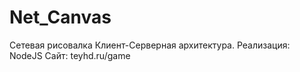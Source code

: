 # Net_Canvas
Сетевая рисовалка
Клиент-Серверная архитектура.
Реализация: NodeJS
Сайт: teyhd.ru/game
